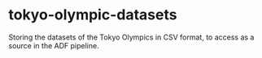 # tokyo-olympic-datasets
Storing the datasets of the Tokyo Olympics in CSV format, to access as a source in the ADF pipeline.
